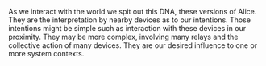 As we interact with the world we spit out this DNA, these versions of Alice. They are the interpretation by nearby devices as to our intentions. Those intentions might be simple such as interaction with these devices in our proximity. They may be more complex, involving many relays and the collective action of many devices. They are our desired influence to one or more system contexts.